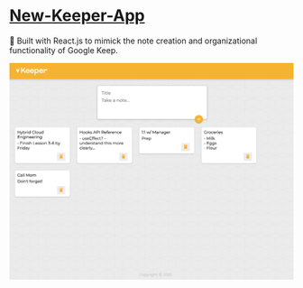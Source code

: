 # [New-Keeper-App](https://battaglia-v.github.io/New-Keeper-App/)
:telescope: Built with React.js to mimick the note creation and organizational functionality of Google Keep.


![keeper-app](keeper-app.png)
